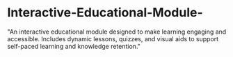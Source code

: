 # Interactive-Educational-Module-
"An interactive educational module designed to make learning engaging and accessible. Includes dynamic lessons, quizzes, and visual aids to support self-paced learning and knowledge retention."

